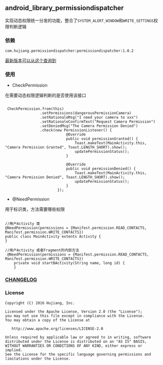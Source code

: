 android_library_permissiondispatcher
------------------------------------

实现动态权限统一分发的功能，整合了`SYSTEM_ALERT_WINDOW`和`WRITE_SETTINGS`权限判断逻辑

### 依赖

```
com.hujiang.permissiondispatcher:permissiondispatcher:1.0.2
```

[最新版本可以从这个查询到](https://bintray.com/firefly1126/maven/permissiondispatcher/view)

### 使用

* CheckPermission

在需要动态权限逻辑判断的是否使用该接口

```

 CheckPermission.from(this)
                .setPermissions(dangerousPermissionCamera)
                .setRationaleMsg("I need your camera to xxx")
                .setRationaleConfirmText("Request Camera Permission")
                .setDeniedMsg("The Camera Permission Denied")
                .check(new PermissionListener() {
                            @Override
                            public void permissionGranted() {
                                Toast.makeText(MainActivity.this, "Camera Permission Granted", Toast.LENGTH_SHORT).show();
                                updatePermissionStatus();
                            }

                            @Override
                            public void permissionDenied() {
                                Toast.makeText(MainActivity.this, "Camera Permission Denied", Toast.LENGTH_SHORT).show();
                                updatePermissionStatus();
                            }
                        });
```

* @NeedPermission

用于标识类，方法需要哪些权限

```

//用户Activity 类
@NeedPermission(permissions = {Manifest.permission.READ_CONTACTS, Manifest.permission.WRITE_CONTACTS})
public class MainActivity extents Activity {
}

//用户Activity 或者Fragment的内部方法
 @NeedPermission(permissions = {Manifest.permission.READ_CONTACTS, Manifest.permission.WRITE_CONTACTS})
    private void startBActivity(String name, long id) {
    }

```
### [CHANGELOG](CHANGELOG.md)

### License

```
Copyright (C) 2016 Hujiang, Inc.

Licensed under the Apache License, Version 2.0 (the "License");
you may not use this file except in compliance with the License.
You may obtain a copy of the License at

   http://www.apache.org/licenses/LICENSE-2.0

Unless required by applicable law or agreed to in writing, software
distributed under the License is distributed on an "AS IS" BASIS,
WITHOUT WARRANTIES OR CONDITIONS OF ANY KIND, either express or implied.
See the License for the specific language governing permissions and
limitations under the License.
```



